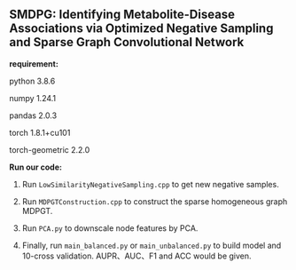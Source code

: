 ## SMDPG: Identifying Metabolite-Disease Associations via Optimized Negative Sampling and Sparse Graph Convolutional Network



**requirement:**

python						3.8.6

numpy                        1.24.1

pandas                        2.0.3

torch                           1.8.1+cu101

torch-geometric        2.2.0



**Run our code:**

1. Run `LowSimilarityNegativeSampling.cpp` to get new negative samples.

2. Run `MDPGTConstruction.cpp` to construct the sparse homogeneous graph MDPGT.
3. Run `PCA.py` to downscale node features by PCA.
4. Finally, run `main_balanced.py` or `main_unbalanced.py` to build model and 10-cross validation. AUPR、AUC、F1 and ACC would be given.

